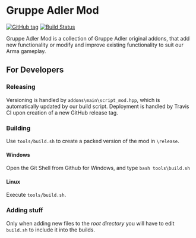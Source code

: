 # Gruppe Adler Mod

[![GitHub tag](https://img.shields.io/github/tag/gruppe-adler/gruppe_adler_mod.svg)](https://github.com/gruppe-adler/gruppe_adler_mod/releases)
[![Build Status](https://travis-ci.org/gruppe-adler/gruppe_adler_mod.svg?branch=master)](https://travis-ci.org/gruppe-adler/gruppe_adler_mod)

Gruppe Adler Mod is a collection of Gruppe Adler original addons, that add new functionality or modify and improve existing functionality to suit our Arma gameplay.

## For Developers

### Releasing

Versioning is handled by `addons\main\script_mod.hpp`, which is automatically updated by our build script. Deployment is handled by Travis CI upon creation of a new GitHub release tag.

### Building

Use `tools/build.sh` to create a packed version of the mod in `\release`.

#### Windows

Open the Git Shell from Github for Windows, and type `bash tools\build.sh`

#### Linux

Execute `tools/build.sh`.

### Adding stuff

Only when adding new files to the *root directory* you will have to edit `build.sh` to include it into the builds.
